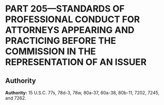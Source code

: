 # PART 205—STANDARDS OF PROFESSIONAL CONDUCT FOR ATTORNEYS APPEARING AND PRACTICING BEFORE THE COMMISSION IN THE REPRESENTATION OF AN ISSUER 


## Authority

**Authority:** 15 U.S.C. 77s, 78d-3, 78w, 80a-37, 80a-38, 80b-11, 7202, 7245, and 7262. 


